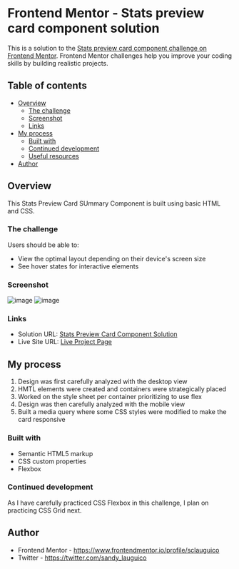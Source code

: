 # Frontend Mentor - Stats preview card component solution
This is a solution to the [Stats preview card component challenge on Frontend Mentor](https://www.frontendmentor.io/challenges/stats-preview-card-component-8JqbgoU62). Frontend Mentor challenges help you improve your coding skills by building realistic projects. 

## Table of contents

- [Overview](#overview)
  - [The challenge](#the-challenge)
  - [Screenshot](#screenshot)
  - [Links](#links)
- [My process](#my-process)
  - [Built with](#built-with)
  - [Continued development](#continued-development)
  - [Useful resources](#useful-resources)
- [Author](#author)

## Overview
<p> This Stats Preview Card SUmmary Component is built using basic HTML and CSS. </p>

### The challenge

Users should be able to:

- View the optimal layout depending on their device's screen size
- See hover states for interactive elements

### Screenshot
![image](https://user-images.githubusercontent.com/67311751/161252410-54252d21-5d39-48ea-947e-ee17681096d0.png)
![image](https://user-images.githubusercontent.com/67311751/161252502-b6d690e9-96bc-463f-8770-c16b827fe611.png)

### Links

- Solution URL: [Stats Preview Card Component Solution](https://github.com/sclauguico/stats-preview-card)
- Live Site URL: [Live Project Page](https://sclauguico.github.io/stats-preview-card/)

## My process
1. Design was first carefully analyzed with the desktop view
2. HMTL elements were created and containers were strategically placed
3. Worked on the style sheet per container prioritizing to use flex
4. Design was then carefully analyzed with the mobile view
5. Built a media query where some CSS styles were modified to make the card responsive

### Built with

- Semantic HTML5 markup
- CSS custom properties
- Flexbox


### Continued development
As I have carefully practiced CSS Flexbox in this challenge, I plan on practicing CSS Grid next.

## Author

- Frontend Mentor - https://www.frontendmentor.io/profile/sclauguico
- Twitter - https://twitter.com/sandy_lauguico
